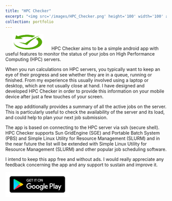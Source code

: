 ```yaml
---
title: "HPC Checker"
excerpt: "<img src='/images/HPC_Checker.png' height='100' width='100' align='left' hspace='20'> HPC Checker aims to be a simple android app with useful features to monitor the status of your jobs on High Performance Computing (HPC) servers. "
collection: portfolio
---
```


<img src='/images/HPC_Checker.png' height='50' width='100' align='100' hspace='20'> HPC Checker aims to be a simple android app with useful features to monitor the status of your jobs on High Performance Computing (HPC) servers.

When you run calculations on HPC servers, you typically want to keep an eye of their progress and see whether they are in a queue, running or finished. From my experience this usually involved using a laptop or desktop, which are not usually close at hand. I have designed and developed HPC Checker in order to provide this information on your mobile device after just a few touches of your screen.

The app additionally provides a summary of all the active jobs on the server. This is particularly useful to check the availability of the server and its load, and could help to plan your next job submission.

The app is based on connecting to the HPC server via ssh (secure shell). HPC Checker supports Sun GridEngine (SGE) and Portable Batch System (PBS) and Simple Linux Utility for Resource Management (SLURM) and in the near future the list will be extended with Simple Linux Utility for Resource Management (SLURM) and other popular job scheduling software.

I intend to keep this app free and without ads. I would really appreciate any feedback concerning the app and any support to sustain and improve it.

<a href="https://play.google.com/store/apps/details?id=net.lazauskas.HPC_Checker"><img src='/images/en_badge_web_generic.png' align='left' width='200'></a>
